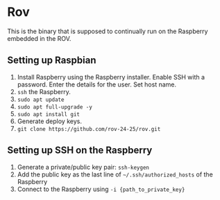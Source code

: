 # Rov

This is the binary that is supposed to continually run on the Raspberry embedded in the ROV.

## Setting up Raspbian

1. Install Raspberry using the Raspberry installer. Enable SSH with a password. Enter the details for the user. Set host name.
2. `ssh` the Raspberry.
3. `sudo apt update`
4. `sudo apt full-upgrade -y`
5. `sudo apt install git`
6. Generate deploy keys.
7. `git clone https://github.com/rov-24-25/rov.git`

## Setting up SSH on the Raspberry

1. Generate a private/public key pair: `ssh-keygen`
2. Add the public key as the last line of `~/.ssh/authorized_hosts` of the Raspberry
3. Connect to the Raspberry using `-i {path_to_private_key}`